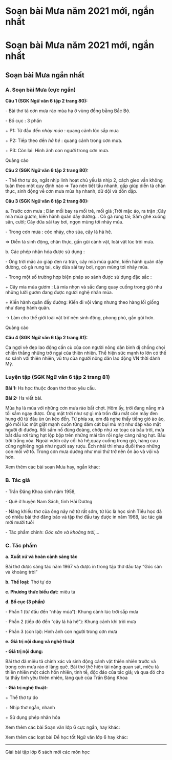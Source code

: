 # Soạn bài Mưa năm 2021 mới, ngắn nhất

# Soạn bài Mưa năm 2021 mới, ngắn nhất

## Soạn bài Mưa ngắn nhất

### **A. Soạn bài Mưa (cực ngắn)**

**Câu 1 (SGK Ngữ văn 6 tập 2 trang 80):**

\- Bài thơ tả cơn mưa rào mùa hạ ở vùng đồng bằng Bắc Bộ.

\- Bố cục : 3 phần 

\+ P1: Từ đầu đến _nhảy múa_ : quang cảnh lúc sắp mưa 

\+ P2: Tiếp theo đến _hả hê_ : quang cảnh trong cơn mưa. 

\+ P3: Còn lại: Hình ảnh con người trong cơn mưa. 

Quảng cáo

**Câu 2 (SGK Ngữ văn 6 tập 2 trang 80):**

\- Thể thơ tự do, ngắt nhịp linh hoạt chủ yếu là nhịp 2, cách gieo vần không tuân theo một quy định nào => Tạo nên tiết tấu nhanh, gấp giúp diễn tả chân thực, sinh động về cơn mưa mùa hạ nhanh, dữ dội và dồn dập. 

**Câu 3 (SGK Ngữ văn 6 tập 2 trang 80):**

a. Trước cơn mưa : Đàn mối bay ra mối trẻ, mối già ;Trời mặc áo, ra trận ;Cây mía múa gươm, kiến hành quân đầy đường… Cỏ gà rung tai; Sấm ghé xuống sân, cười; Cây dừa sải tay bơi, ngọn mùng tơi nhảy múa.

\- Trong cơn mưa : cóc nhảy, cho sủa, cây lá hả hê.

=> Diễn tả sinh động, chân thực, gần gũi cảnh vật, loài vật lúc trời mưa.

b. Các phép nhân hóa được sử dụng :

\- Ông trời mặc áo giáp đen ra trận, cây mía múa gươm, kiến hành quân đầy đường, cỏ gà rung tai, cây dừa sải tay bơi, ngọn mùng tơi nhảy múa.

\- Trong một số trường hợp biện pháp so sánh được sử dụng đặc sắc :

\+ Cây mía múa gươm : Lá mía nhọn và sắc đang quay cuồng trong gió như những lưỡi gươm đang được người nghệ nhân múa. 

\+ Kiến hành quân đầy đường: Kiến đi vội vàng nhưng theo hàng lối giống như đang hành quân.

→ Làm cho thế giới loài vật trở nên sinh động, phong phú, gần gũi hơn. 

Quảng cáo

**Câu 4 (SGK Ngữ văn 6 tập 2 trang 81):**

Ca ngợi vẻ đẹp lao động cần cù của con người nông dân bình dị chống chọi chiến thắng những trở ngại của thiên nhiên. Thể hiện sức mạnh to lớn có thể so sánh với thiên nhiên, vũ trụ của người nông dân lao động VN thời đánh Mỹ.

### Luyện tập (SGK Ngữ văn 6 tập 2 trang 81)

**Bài 1:** Hs học thuộc đoạn thơ theo yêu cầu.

**Bài 2:** Hs viết bài. 

Mùa hạ là mùa với những cơn mưa rào bất chợt. Hôm ấy, trời đang nắng mà tối sầm ngay được. Ông mặt trời như sợ gì mà trốn đâu mất còn mây đen hung dữ từ đâu ùn ùn kéo đến. Từ phía xa, em đã nghe thấy tiếng gió ào ào, gió mỗi lúc một giật mạnh cuốn từng đám cát bụi mù mịt như đáp vào mặt người đi đường. Rồi sấm nổ đùng đoàng, chớp như xe toạc cả bầu trời, mưa bắt đầu rơi từng hạt lộp bộp trên những mái tôn rồi ngày càng nặng hạt. Bầu trời trắng xóa. Ngoài vườn cây cối hả hê quay cuồng trong gió, hàng cau cũng nghiêng ngả như người say rượu. Ếch nhái thi nhau đuổi theo những con mối vỡ tổ. Trong cơn mưa dường như mọi thứ trở nên ồn ào và vội vã hơn.

Xem thêm các bài soạn Mưa hay, ngắn khác:

### **B. Tác giả**

\- Trần Đăng Khoa sinh năm 1958, 

\- Quê ở huyện Nam Sách, tỉnh Hải Dương

\- Năng khiếu thơ của ông nảy nở từ rất sớm, từ lúc là học sinh Tiểu học đã có nhiều bài thơ đăng báo và tập thơ đầu tay được in năm 1968, lúc tác giả mới mười tuổi

\- Tác phẩm chính: _Góc sân và khoảng trời,…_

### **C. Tác phẩm**

**a. Xuất xứ và hoàn cảnh sáng tác**

Bài thơ được sáng tác năm 1967 và được in trong tập thơ đầu tay “Góc sân và khoảng trời”

**b. Thể loại:** Thơ tự do

**c. Phương thức biểu đạt:** miêu tả

**d. Bố cục (3 phần)**

\- Phần 1 (từ đầu đến “nhảy múa”): Khung cảnh lúc trời sắp mưa

\- Phần 2 (tiếp đó đến “cây lá hả hê”): Khung cảnh khi trời mưa

\- Phần 3 (còn lại): Hình ảnh con người trong cơn mưa

**e. Giá trị nội dung và nghệ thuật**

**\- Giá trị nội dung:**

Bài thơ đã miêu tả chính xác và sinh động cảnh vật thiên nhiên trước và trong cơn mưa rào ở làng quê. Bài thơ thể hiện tài năng quan sát, miêu tả thiên nhiên một cách hồn nhiên, tinh tế, độc đáo của tác giả; và qua đó cho ta thấy tình yêu thiên nhiên, làng quê của Trần Đăng Khoa

**\- Giá trị nghệ thuật:**

\+ Thể thơ tự do

\+ Nhịp thơ ngắn, nhanh

\+ Sử dụng phép nhân hóa

Xem thêm các bài Soạn văn lớp 6 cực ngắn, hay khác:

Xem thêm các loạt bài Để học tốt Ngữ văn lớp 6 hay khác:

* * *

Giải bài tập lớp 6 sách mới các môn học
